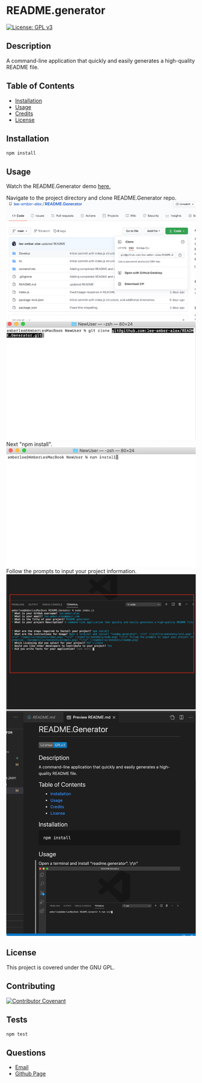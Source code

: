 
# README.generator

[![License: GPL v3](https://img.shields.io/badge/License-GPLv3-blue.svg)](https://www.gnu.org/licenses/gpl-3.0)
      
     
## Description

A command-line application that quickly and easily generates a high-quality README file.

## Table of Contents
 
* [Installation](#installation)
* [Usage](#usage)
* [Credits](#credits)
* [License](#license)
 
## Installation
```
npm install
``` 

## Usage
Watch the README.Generator demo [here.](https://vimeo.com/475283514/7fb19a9a52)  

Navigate to the project directory and clone README.Generator repo.  ![GitClone](screenshots/cloneRepo.png)  ![GitClone](screenshots/clone2.png)   Next "npm install".  ![GitClone](screenshots/install.png) Follow the prompts to input your project information. ![prompts](screenshots/prompts.png) ![readme](screenshots/readme.png)  

## License
This project is covered under the GNU GPL.
 
## Contributing
[![Contributor Covenant](https://img.shields.io/badge/Contributor%20Covenant-v2.0%20adopted-ff69b4.svg)](code_of_conduct.md) 


## Tests
```
npm test
``` 

## Questions
- [Email](lee.amber.alex@gmail.com)
- [Github Page](https://github.com/lee-amber-alex)
 
